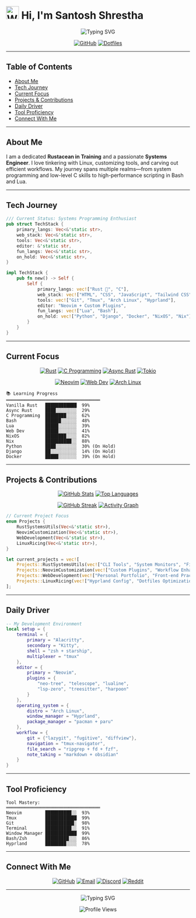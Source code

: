 # <img src="https://raw.githubusercontent.com/Tarikul-Islam-Anik/Animated-Fluent-Emojis/master/Emojis/Hand%20gestures/Waving%20Hand.png" alt="Waving Hand" width="35" height="35" /> Hi, I'm Santosh Shrestha

<div align="center">
  <img src="https://readme-typing-svg.herokuapp.com?font=JetBrains+Mono&weight=600&size=32&pause=1000&color=6A5ACD&center=true&vCenter=true&width=600&lines=Rustacean+in+Training;Linux+Power+User;Vim+Ninja;Systems+Engineer;Command+Line+Architect" alt="Typing SVG" />

  [![GitHub](https://img.shields.io/badge/GitHub-Follow-181717?style=for-the-badge&logo=github)](https://github.com/santoshxshrestha)
  [![Dotfiles](https://img.shields.io/badge/Dotfiles-Check%20My%20Setup-9146FF?style=for-the-badge&logo=neovim)](https://github.com/santoshxshrestha/dotfiles)
</div>

---

## Table of Contents

- [About Me](#about-me)
- [Tech Journey](#tech-journey)
- [Current Focus](#current-focus)
- [Projects & Contributions](#projects--contributions)
- [Daily Driver](#daily-driver)
- [Tool Proficiency](#tool-proficiency)
- [Connect With Me](#connect-with-me)

---

## About Me

I am a dedicated **Rustacean in Training** and a passionate **Systems Engineer**. I love tinkering with Linux, customizing tools, and carving out efficient workflows. My journey spans multiple realms—from system programming and low-level C skills to high-performance scripting in Bash and Lua.

---

## Tech Journey

```rust
/// Current Status: Systems Programming Enthusiast
pub struct TechStack {
    primary_langs: Vec<&'static str>,
    web_stack: Vec<&'static str>,
    tools: Vec<&'static str>,
    editor: &'static str,
    fun_langs: Vec<&'static str>,
    on_hold: Vec<&'static str>,
}

impl TechStack {
    pub fn new() -> Self {
        Self {
            primary_langs: vec!["Rust 🦀", "C"],
            web_stack: vec!["HTML", "CSS", "JavaScript", "Tailwind CSS"],
            tools: vec!["Git", "Tmux", "Arch Linux", "Hyprland"],
            editor: "Neovim + Custom Plugins",
            fun_langs: vec!["Lua", "Bash"],
            on_hold: vec!["Python", "Django", "Docker", "NixOS", "Nix"],
        }
    }
}
```

---

## Current Focus

<div align="center">

[![Rust](https://img.shields.io/badge/rust-%23000000.svg?style=for-the-badge&logo=rust&logoColor=white)](https://www.rust-lang.org/)
[![C Programming](https://img.shields.io/badge/c-%2300599C.svg?style=for-the-badge&logo=c&logoColor=white)](https://en.wikipedia.org/wiki/C_(programming_language))
[![Async Rust](https://img.shields.io/badge/async%20Rust-%23000000.svg?style=for-the-badge&logo=rust&logoColor=white)](https://rust-lang.github.io/async-book/)
[![Tokio](https://img.shields.io/badge/Tokio-000000?style=for-the-badge&logo=rust&logoColor=white)](https://tokio.rs/)

[![Neovim](https://img.shields.io/badge/NeoVim-%2357A143.svg?&style=for-the-badge&logo=neovim&logoColor=white)](https://neovim.io/)
[![Web Dev](https://img.shields.io/badge/Web-%23404d59.svg?style=for-the-badge&logo=html5&logoColor=white)](https://developer.mozilla.org/en-US/docs/Web)
[![Arch Linux](https://img.shields.io/badge/Arch%20Linux-1793D1?style=for-the-badge&logo=arch-linux&logoColor=white)](https://archlinux.org/)

</div>

```
📚 Learning Progress
════════════════════════════════════
Vanilla Rust   ████████████  99%
Async Rust     ████░░░░░░░░  29%
C Programming  ████████░░░░  62%
Bash           ██████░░░░░░  48%
Lua            █████░░░░░░░  39%
Web Dev        █████░░░░░░░  41%
NixOS          ████████░░░░  82%
Nix            ██████████░░  88%
Python         ████░░░░░░░░  30% (On Hold)
Django         ██░░░░░░░░░░  14% (On Hold)
Docker         █████░░░░░░░  39% (On Hold)
```

---

## Projects & Contributions

<div align="center">
  
[![GitHub Stats](https://github-readme-stats.vercel.app/api?username=santoshxshrestha&show_icons=true&theme=tokyonight&hide_border=true)](https://github.com/santoshxshrestha)
[![Top Languages](https://github-readme-stats.vercel.app/api/top-langs/?username=santoshxshrestha&layout=compact&theme=tokyonight&hide_border=true)](https://github.com/santoshxshrestha)

[![GitHub Streak](https://github-readme-streak-stats.herokuapp.com/?user=santoshxshrestha&theme=tokyonight&hide_border=true)](https://github.com/santoshxshrestha)
[![Activity Graph](https://github-readme-activity-graph.vercel.app/graph?username=santoshxshrestha&theme=tokyo-night&hide_border=true)](https://github.com/santoshxshrestha)
  
</div>

```rust
// Current Project Focus
enum Projects {
    RustSystemsUtils(Vec<&'static str>),
    NeovimCustomization(Vec<&'static str>),
    WebDevelopment(Vec<&'static str>),
    LinuxRicing(Vec<&'static str>),
}

let current_projects = vec![
    Projects::RustSystemsUtils(vec!["CLI Tools", "System Monitors", "File Utilities"]),
    Projects::NeovimCustomization(vec!["Custom Plugins", "Workflow Enhancements"]),
    Projects::WebDevelopment(vec!["Personal Portfolio", "Front-end Practice"]),
    Projects::LinuxRicing(vec!["Hyprland Config", "Dotfiles Optimization"]),
];
```

---

## Daily Driver

```lua
-- My Development Environment
local setup = {
    terminal = {
        primary = "Alacritty",
        secondary = "Kitty",
        shell = "zsh + starship",
        multiplexer = "tmux"
    },
    editor = {
        primary = "Neovim",
        plugins = {
            "neo-tree", "telescope", "lualine",
            "lsp-zero", "treesitter", "harpoon"
        }
    },
    operating_system = {
        distro = "Arch Linux",
        window_manager = "Hyprland",
        package_manager = "pacman + paru"
    },
    workflow = {
        git = {"lazygit", "fugitive", "diffview"},
        navigation = "tmux-navigator",
        file_search = "ripgrep + fd + fzf",
        note_taking = "markdown + obsidian"
    }
}
```

---

## Tool Proficiency

```
Tool Mastery:
════════════════════════════════════
Neovim         ██████████░░  93%
Tmux           ████████████  99%
Git            ███████████░  98%
Terminal       ██████████░░  91%
Window Manager ████████████  99%
Bash/Zsh       █████████░░░  86%
Hyprland       ████████░░░░  78%
```

---

## Connect With Me

<div align="center">
  
[![GitHub](https://img.shields.io/badge/GitHub-santoshxshrestha-181717?style=for-the-badge&logo=github)](https://github.com/santoshxshrestha)
[![Email](https://img.shields.io/badge/Email-Contact%20Me-EA4335?style=for-the-badge&logo=gmail)](mailto:santoshshresthasantoshshrestha@gmail.com)
[![Discord](https://img.shields.io/badge/Discord-santoshxshrestha-5865F2?style=for-the-badge&logo=discord&logoColor=white)](https://discord.com/users/santoshxshrestha)
[![Reddit](https://img.shields.io/badge/Reddit-santoshxshrestha-FF4500?style=for-the-badge&logo=reddit&logoColor=white)](https://www.reddit.com/user/santoshxshrestha)

</div>

---

<div align="center">
  <img src="https://readme-typing-svg.herokuapp.com?font=JetBrains+Mono&weight=600&size=32&pause=1000&color=6A5ACD&center=true&vCenter=true&width=600&lines=Neovim+Power+User;Terminal+Workflow+Maestro;Rust+Systems+Developer;%F0%9F%A6%80+Embracing+the+Rust+Journey" alt="Typing SVG" />
  
  ![Profile Views](https://komarev.com/ghpvc/?username=santoshxshrestha&color=blueviolet&style=for-the-badge)
</div>
